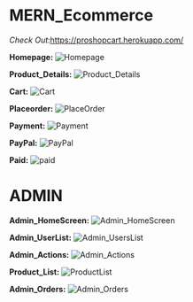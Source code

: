 <!-- @format -->

# MERN_Ecommerce

_Check Out_:https://proshopcart.herokuapp.com/

**Homepage:**
![Homepage](https://user-images.githubusercontent.com/41430322/98138286-f36a2d80-1ee8-11eb-83c3-64bbb32569c3.png)

**Product_Details:**
![Product_Details](https://user-images.githubusercontent.com/41430322/98138524-34fad880-1ee9-11eb-928e-af843d72f98b.png)

**Cart:**
![Cart](https://user-images.githubusercontent.com/41430322/98138643-522fa700-1ee9-11eb-8bee-589b19089291.png)

**Placeorder:**
![PlaceOrder](https://user-images.githubusercontent.com/41430322/98138746-6d9ab200-1ee9-11eb-996f-ed99a2ccbdaf.png)

**Payment:**
![Payment](https://user-images.githubusercontent.com/41430322/98138812-7db29180-1ee9-11eb-81da-2e88d2c781b4.png)

**PayPal:**
![PayPal](https://user-images.githubusercontent.com/41430322/98138857-8acf8080-1ee9-11eb-806b-54fb2fd59465.png)

**Paid:**
![paid](https://user-images.githubusercontent.com/41430322/98138834-84d99f80-1ee9-11eb-8bb6-5708a771d43e.png)

# ADMIN

**Admin_HomeScreen:**
![Admin_HomeScreen](https://user-images.githubusercontent.com/41430322/98138998-b18db700-1ee9-11eb-8372-4b6a2488a92f.png)

**Admin_UserList:**
![Admin_UsersList](https://user-images.githubusercontent.com/41430322/98139014-b6526b00-1ee9-11eb-8f0e-4663c995dd5f.png)

**Admin_Actions:**
![Admin_Actions](https://user-images.githubusercontent.com/41430322/98139046-bce0e280-1ee9-11eb-825c-0fc2dfee113d.png)

**Product_List:**
![ProductList](https://user-images.githubusercontent.com/41430322/98139105-ce29ef00-1ee9-11eb-9998-aa1fada5221f.png)

**Admin_Orders:**
![Admin_Orders](https://user-images.githubusercontent.com/41430322/98139024-b8b4c500-1ee9-11eb-90e0-9a4593ab9542.png)
